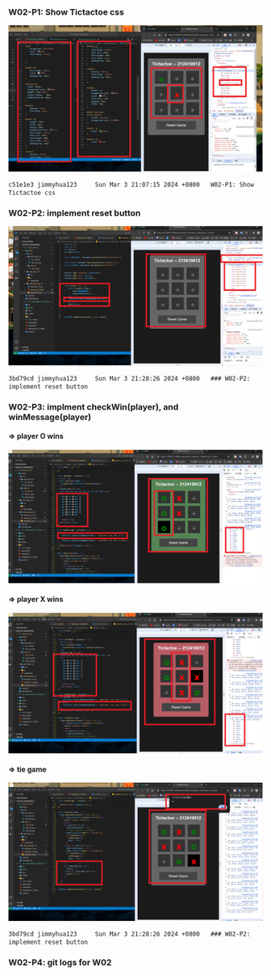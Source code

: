 ### W02-P1: Show Tictactoe css
 
![](w02-p1.png)

```
c51e1e3 jimmyhua123     Sun Mar 3 21:07:15 2024 +0800   W02-P1: Show Tictactoe css

```
### W02-P2: implement reset button
 
![](w02-p2.png)

```
3bd79cd jimmyhua123     Sun Mar 3 21:28:26 2024 +0800   ### W02-P2: implement reset button

```
### W02-P3: implment checkWin(player), and winMessage(player)
 
#### => player O wins
 
![](w02-p3-1.png)
 
#### => player X wins
 
![](w02-p3-2.png)
 
#### => tie game
 
![](w02-p3-3.png)

```
3bd79cd jimmyhua123     Sun Mar 3 21:28:26 2024 +0800   ### W02-P2: implement reset button
```
### W02-P4: git logs for W02

```

```
